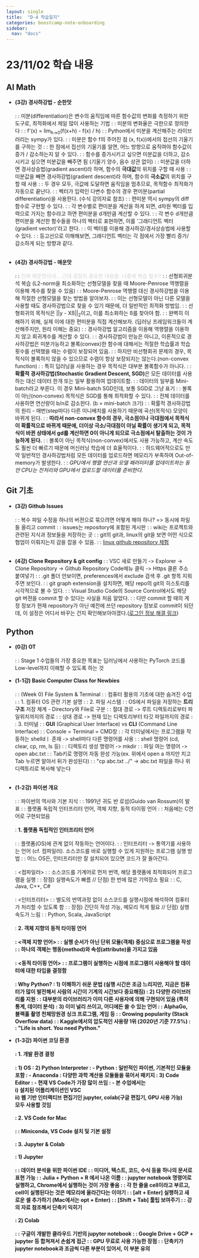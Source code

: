 ```yaml
---
layout: single
title:  "D-4 학습일지"
categories: boostcamp-note-onboarding
sidebar:
  nav: "docs"
---
```


# 23/11/02 학습 내용

<h2>AI Math</h2>

- <b>(3강) 경사하강법 - 순한맛</b><br><br>
: : 미분(differentiation)은 변수의 움직임에 따른 함수값의 변화를 측정하기 위한 도구로, 최적화에서 제일 많이 사용하는 기법
: : 미분의 변화율은 극한으로 정의한다
: : f'(x) = lim<sub>h->0</sub>(f(x+h) - f(x) / h)
: : Python에서 미분을 계산해주는 라이브러리는 sympy가 있다.
: : 미분은 함수 f의 주어진 점 (x, f(x))에서의 접선의 기울기를 구하는 것
: : 한 점에서 접선의 기울기를 알면, 어느 방향으로 움직여야 함수값이 증가 / 감소하는지 알 수 있다.
: : 함수를 증가시키고 싶으면 미분값을 더하고, 감소시키고 싶으면 미분값을 빼주면 됨 (기울기 양수, 음수 상관 없이)
: : 미분값을 더하면 경사상승법(gradient ascent)라 하며, 함수의 <b>극대값</b>의 위치를 구할 때 사용
: : 미분값을 빼면 경사하강법(gradient descent)라 하며, 함수의 <b>극소값</b>의 위치를 구할 때 사용
: : 두 경우 모두, 극값에 도달하면 움직임을 멈추므로, 목적함수 최적화가 자동으로 끝난다.
: : 벡터가 입력인 다변수 함수의 경우 편미분(partial differentiation)을 사용한다. (수식 강의자료 참조)
: : 편미분 역시 sympy의 diff 함수로 구현할 수 있다.
: : 각 변수별로 편미분을 계산을 하게 되면, d차원 벡터를 입력으로 가지는 함수라고 하면 편미분을 d개만큼 계산할 수 있다.
: : 각 변수 d개만큼 편미분을 계산한 함수들을 하나의 벡터로 표현하면, 이를 '그래디언트 벡터(gradient vector)'라고 한다.
: : 이 벡터를 이용해 경사하강/경사상승법에 사용할 수 있다.
: : 등고선으로 이해해보면, 그래디언트 벡터는 각 점에서 가장 빨리 증가/감소하게 되는 방향과 같다.
<br><br>

- <b>(4강) 경사하강법 - 매운맛</b><br><br>
: : <span style="color:lightgrey">진짜 매운맛이네... 근데 굉장히 중요한 내용들. 나중에 복습 필수!!</span>
: : 선형회귀분석 복습 (L2-norm을 최소화하는 선형모델을 찾을 때 Moore-Penrose 역행렬을 이용해 계수를 찾을 수 있음)
: : Moore-Penrose 역행렬 대신 경사하강법을 이용해 적절한 선형모델을 찾는 방법을 알아보자.
: : 이는 선형모델이 아닌 다른 모델을 사용할 때도 경사하강법으로 찾을 수 있기 때문에, 더 일반적인 최적화 방법임.
: : 선형회귀의 목적식은 <span>||y - Xß||<sub>2</sub></span>이고, 이를 최소화하는 ß를 찾아야 함.
: : 완벽히 이해하기 위해, 실제 이에 대한 편미분을 직접 계산해보자. (딥러닝 프레임워크들이 계산해주지만, 원리 이해는 중요)
: : 경사하강법 알고리즘을 이용해 역행렬을 이용하지 않고 회귀계수를 계산할 수 있다.
: : 경사하강법이 만능은 아니고, 이론적으로 경사하강법은 미분가능하고 볼록(convex)한 함수에 대해서는 적절한 학습률과 학습횟수를 선택했을 때는 수렴이 보장되어 있음.
: : 하지만 비선형회귀 문제의 경우, 목적식이 볼록하지 않을 수 있으므로 수렴이 항상 보장되지는 않는다.(non-convex function)
: : 특히 딥러닝을 사용하는 경우 목적식은 대부분 볼록함수가 아니다.
: : <b>확률적 경사하강법(Stochastic Gradient Descent, SGD)</b>은 모든 데이터를 사용하는 대신 데이터 한개 또는 일부 활용하여 업데이트함.
: : 데이터의 일부를 Mini-batch라고 부른다. 이 경우 Mini-batch SGD인데, 보통 SGD로 그냥 표기
: : 볼록이 아닌(non-convex) 목적식은 SGD를 통해 최적화할 수 있다.
: : 전체 데이터를 사용하면 연산량이 b/n로 감소한다. (b = mini-batch 크기)
: : 확률적 경사하강법의 원리 - 매번(step마다) 다른 미니배치를 사용하기 때문에 곡선(목적식) 모양이 바뀌게 된다.
: : <b>따라서 non-convex 함수의 경우, 극소점이나 극대점에서 목적식이 확률적으로 바뀌게 때문에, 더이상 극소/극대점이 아닐 확률이 생기게 되고,
목적식이 바뀐 상태에서 gd를 계산하면 0이 아니게 되므로 극소점에서 탈출하는 것이 가능하게 된다.</b>
: : 볼록이 아닌 목적식(non-convex)에서도 사용 가능하고, 계산 속도도 훨씬 더 빠르기 때문에 머신러닝 학습에 더 효율적이다.
: : 하드웨어적으로도 만약 일반적인 경사하강법처럼 모든 데이터를 업로드하면 메모리가 부족하여 Out-of-memory가 발생한다.
: : <i>GPU에서 행렬 연산과 모델 패러미터를 업데이트하는 동안 CPU는 전처리와 GPU에서 업로드할 데이터를 준비한다.</i>

<h2>Git 기초</h2>

- <b>(3강) Github Issues</b><br><br>
: : 복수 파일 수정을 하나의 버젼으로 묶으려면 어떻게 해야 하나? => 동시에 파일들 올리고 commit
: : issues는 repository에 포함된 게시판
: : wiki는 프로젝트와 관련된 지식과 정보들을 저장하는 곳
: : git의 git과, linux의 git을 보면 어떤 식으로 협업이 이뤄지는지 감을 잡을 수 있음.
: : <a href="https://github.com/torvalds/linux/">linux github repository 체험</a>
<br><br>

- <b>(4강) Clone Repository & git config </b>
: : VSC 새로 만들기 -> Explorer -> Clone Repository -> Github  Repository Code메뉴 클릭 -> Https 클론 주소 붙여넣기
: : .git 폴더 안보이면, preferences에서 exclude 검색 후 .git 항목 지워주면 보인다.
: : git graph extension을 설치하면, 해당 repo의 git의 히스토리를 시각적으로 볼 수 있다.
: : Visual Studio Code의 Source Control에서도 해당 git 버젼을 commit 할 수 있다는 사실을 처음 알았다.
: : 다만 commit 할 때의 계정 정보가 현재 repository가 아닌 예전에 쓰던 repository 정보로 commit이 되던데, 이 설정은 어디서 바꾸는 건지 확인해보아야겠다.(<a href="https://stackoverflow.com/questions/42318673/changing-the-git-user-inside-visual-studio-code">로그인 정보 해결 링크</a>)


<h2>Python</h2>

- <b>(0강) OT</b><br><br>
: : Stage 1 수업들의 가장 중요한 목표는 딥러닝에서 사용하는 PyTorch 코드를 Low-level까지 이해할 수 있도록 하는 것

- <b>(1-1강) Basic Computer Class for Newbies</b><br><br>
: : (Week 0) File System & Terminal
: : 컴퓨터 활용의 기초에 대한 숨겨진 수업
: : 1. 컴퓨터 OS 관련 기본 설명
: : 2. 파일 시스템
: : OS에서 파일을 저장하는 <b>트리구조</b> 저장 체계 - Directory와 File로 구분
: : 절대 경로 -> 루트 디렉토리로부터 파일위치까지의 경로
: : 상대 경로 -> 현재 있는 디렉토리부터 타깃 파일까지의 경로
: : 3. 터미널
: : <b>GUI</b> (Graphical User Interface) vs <b>CLI</b> (Command Line Interface)
: : Console = Terminal = CMD창
: : 각 터미널에서는 프로그램을 작동하는 shelldㅣ 존재 -> shell마다 다른 명령어를 사용
: : shell 명령어 (cd, clear, cp, rm, ls 등)
: : 디렉토리 생성 명령어 -> mkdir
: : 파일 여는 명령어 -> open abc.txt
: : Tab키로 명령어 자동 완성 가능(ex. 위에서 open a 까지만 치고 Tab 누르면 알아서 뒤가 완성된다)
: : "cp abc.txt ../" -> abc.txt 파일을 하나 위 디렉토리로 복사해 넣는다
<br><br>

- <b>(1-2강) 파이썬 개요</b><br><br>
: : 파이썬의 역사와 기본 지식
: : 1991년 귀도 반 로섬(Guido van Rossum)이 발표
: : 플랫폼 독립적 인터프리터 언어, 객체 지향, 동적 타이핑 언어
: : 처음에는 C언어로 구현되었음
<br><br>
: <b>1. 플랫폼 독립적인 인터프리터 언어</b>
<br><br>
: : 플랫폼(OS)에 관계 없이 작동하는 언어이다.
: : 인터프리터 -> 통역기를 사용하는 언어 (cf. 컴파일러). 소스코드를 바로 실행할 수 있게 지원하는 프로그램 실행 방법
: : 어느 OS든, 인터프리터만 잘 설치되어 있으면 코드가 잘 돌아간다.
<br><br>
: <컴파일러>
: : 소스코드를 기계어로 먼저 번역, 해당 플랫폼에 최적화되어 프로그램을 실행
: : 장점) 실행속도가 빠름 // 단점) 한 번에 많은 기억장소 필요
: : C, Java, C++, C#
<br><br>
: <인터프리터>
: : 별도의 번역과정 없이 소스코드를 실행시점에 해석하여 컴퓨터가 처리할 수 있도록 함
: : 장점) 간단히 작성 가능, 메모리 적게 필요 // 단점) 실행 속도가 느림
: : Python, Scala, JavaScript
<br><br>
: <b>2. 객체 지향의 동적 타이핑 언어
<br><br>
: \<객체 지향 언어>
: : 실행 순서가 아닌 단위 모듈(객체) 중심으로 프로그램을 작성
: : 하나의 객체는 행동(method)와 속성(attribute)을 가지고 있음
<br><br>
: \<동적 타이핑 언어>
: : 프로그램이 실행하는 시점에 프로그램이 사용해야 할 데이터에 대한 타입을 결정함
<br><br>
: <b>Why Python?</b>
: 1) 이해하기 쉬운 문법 (실행 시간은 조금 느리지만, 지금은 컴퓨터가 많이 발전해서 사람의 시간이 기계의 시간보다 중요해짐)
: 2) 다양한 라이브러리를 지원
: : 대부분의 라이브러리가 이미 다른 사용자에 의해 구현되어 있음 (특히 통계, 데이터 분석)
: 3) 이미 널리 쓰이고, 어디에든 쓸 수 있는 언어
: : AlphaGo, 블랙홀 촬영 천체망원경 싱크 프로그램, 게임 등
: : Growing popularity (Stack Overflow data)
: : Kaggle에서의 압도적인 사용량 1위 (2020년 기준 77.5%)
: : "Life is short. You need Python."


- <b>(1-3강) 파이썬 코딩 환경</b><br><br>
: <b>1. 개발 환경 결정</b><br><br>
: 1) OS
: 2) Python Interpreter
: - Python : 일반적인 파이썬, 기본적인 모듈을 포함
: - Anaconda : 다양한 과학 계산용 모듈들을 묶어서 패키지
: 3) Code Editor
: - 현재 VS Code가 가장 많이 쓰임
: - 본 수업에서는 <br>i) 설치된 어플리케이션인 VSC <br>ii) 웹 기반 인터랙티브 편집기인 jupyter, colab(구글 편집기, GPU 사용 가능) <br>모두 사용할 것임
<br><br>
: <b>2. VS Code for Mac</b>
<br><br>
: : Miniconda, VS Code 설치 및 기본 설정
<br><br>
: <b>3. Jupyter & Colab</b><br><br>
: 1) Jupyter<br><br>
: : 데이터 분석을 위한 파이썬 IDE
: : 미디어, 텍스트, 코드, 수식 등을 하나의 문서로 표현 가능
: : Julia + Python + R 에서 나온 이름
: : jupyter notebook 명령어로 실행하고, Chrome에서 실행하는 것이 가장 좋음
: : 각 한 줄을 cell이라고 부르고, cell이 실행된다는 것은 메모리에 올라간다는 이야기
: : <b>[alt + Enter]</b> 실행하고 새로운 셀 추가하기 (Mac에서는 opt + Enter)
: : <b>[Shift + Tab]</b> 툴팁 보여주기
: : 강의 자료 참조해서 단축키 익히기
<br><br>
: 2) Colab
<br><br>
: : 구글이 개발한 클라우드 기반의 jupyter notebook
: : Google Drive + GCP + jupyter 등 합쳐져서 손쉽게 접근
: : GPU 무료로 사용 가능한 장점
: : 단축키가 jupyter notebook과 조금씩 다른 부분이 있어서, 이 부분 유의
